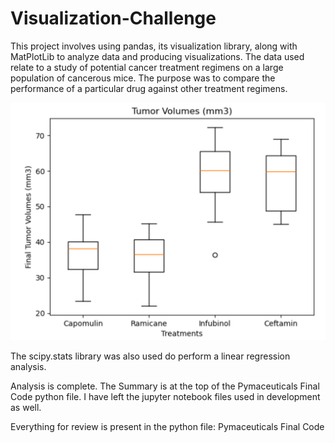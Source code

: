 # Visualization-Challenge
This project involves using pandas, its visualization library, along with MatPlotLib to analyze data and producing visualizations.  The data used relate to a study of potential cancer treatment regimens on a large population of cancerous mice.  The purpose was to compare the performance of a particular drug against other treatment regimens.  

![box-plot](image.png)


The scipy.stats library was also used do perform a linear regression analysis.


Analysis is complete.  The Summary is at the top of the Pymaceuticals Final Code python file.  I have left the jupyter notebook files used in development as well.

Everything for review is present in the python file: Pymaceuticals Final Code
